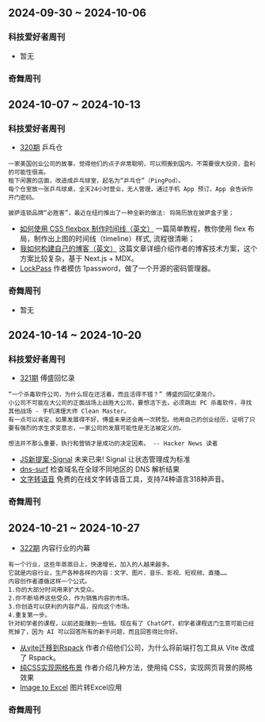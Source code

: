 ## 2024-09-30 ~ 2024-10-06
### 科技爱好者周刊
* 暂无

### 奇舞周刊


## 2024-10-07 ~ 2024-10-13
### 科技爱好者周刊
* [320期](https://github.com/ruanyf/weekly/blob/master/docs/issue-320.md) 乒乓仓
```
一家美国创业公司的故事，觉得他们的点子非常聪明，可以照搬到国内，不需要很大投资，盈利的可能性很高。
租下闲置的店面，改造成乒乓球室，起名为“乒乓仓”（PingPod）。
每个仓室放一张乒乓球桌，全天24小时营业，无人管理，通过手机 App 预订，App 会告诉你开门密码。

披萨连锁品牌“必胜客”，最近在纽约推出了一种全新的做法: 将简历放在披萨盒子里；
```
* [如何使用 CSS flexbox 制作时间线（英文）](https://www.jonashietala.se/blog/2024/08/25/a_simple_timeline_using_css_flexbox/) 一篇简单教程，教你使用 flex 布局，制作出上图的时间线（timeline）样式, 流程很清晰；
* [我如何构建自己的博客（英文）](https://www.joshwcomeau.com/blog/how-i-built-my-blog-v2/) 这篇文章详细介绍作者的博客技术方案，这个方案比较复杂，基于 Next.js + MDX。
* [LockPass](https://github.com/ftyszyx/lockpass) 作者模仿 1password，做了一个开源的密码管理器。

### 奇舞周刊
* 暂无

## 2024-10-14 ~ 2024-10-20
### 科技爱好者周刊
* [321期](https://github.com/ruanyf/weekly/blob/master/docs/issue-321.md) 傅盛回忆录
```
“一个杀毒软件公司，为什么现在还活着，而且活得不错？” 傅盛的回忆录简介。
小公司不可能在大公司的正面战场上战胜大公司，要想活下去，必须跳出 PC 杀毒软件，寻找其他战场 - 手机清理大师 Clean Master。
有一点可以肯定，如果发展得不好，傅盛未来还会再一次转型。他用自己的创业经历，证明了只要有强烈的求生求变意志，一家公司的发展可能性是无法被定义的。

想法并不那么重要，执行和营销才是成功的决定因素。 -- Hacker News 读者
```
* [JS新提案-Signal](https://zhangzidan.com/2024/04/23/proposal-for-standardization-of-signals-coming-soon/) 未来已来! Signal 让状态管理成为标准 
* [dns-surf](https://dns.surf/) 检查域名在全球不同地区的 DNS 解析结果
* [文字转语音](https://d1tools.com/tools/ai-tts/) 免费的在线文字转语音工具，支持74种语言318种声音。

### 奇舞周刊


## 2024-10-21 ~ 2024-10-27
* [322期](https://github.com/ruanyf/weekly/blob/master/docs/issue-322.md) 内容行业的内幕
```
有一个行业，这些年蒸蒸日上，快速增长，加入的人越来越多。
它就是内容行业，生产各种各样的内容：文字、图片、音乐、影视、短视频、直播……
内容创作者遵循这样一个公式。
1.你的大部分时间用来扩大受众。
2.你不断培养这些受众，作为销售内容的市场。
3.你创造可以获利的内容产品，投向这个市场。
4.重复第一步。
针对初学者的课程，以前还能赚到一些钱。现在有了 ChatGPT，初学者课程这门生意可能已经死掉了，因为 AI 可以回答所有的新手问题，而且回答得比你好。
```
* [从vite迁移到Rspack](https://moonvy.com/blog/post/2024/migrate-vite-to-rsbuild/) 作者介绍他们公司，为什么将前端打包工具从 Vite 改成了 Rspack。
* [纯CSS实现网格布景](https://spacexcode.com/blog/pure-css-grid-line/) 作者介绍几种方法，使用纯 CSS，实现网页背景的网格效果
* [Image to Excel](https://itexcel.izhiyakeji.com/) 图片转Excel应用

### 奇舞周刊


